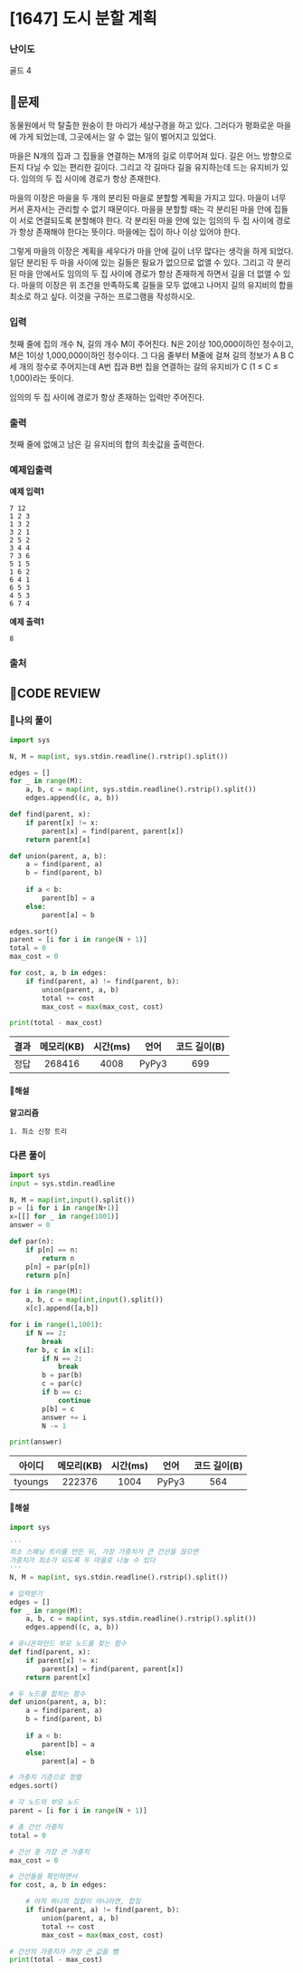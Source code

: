 # [1647] 도시 분할 계획

### **난이도**
골드 4
## **📝문제**
동물원에서 막 탈출한 원숭이 한 마리가 세상구경을 하고 있다. 그러다가 평화로운 마을에 가게 되었는데, 그곳에서는 알 수 없는 일이 벌어지고 있었다.

마을은 N개의 집과 그 집들을 연결하는 M개의 길로 이루어져 있다. 길은 어느 방향으로든지 다닐 수 있는 편리한 길이다. 그리고 각 길마다 길을 유지하는데 드는 유지비가 있다. 임의의 두 집 사이에 경로가 항상 존재한다.

마을의 이장은 마을을 두 개의 분리된 마을로 분할할 계획을 가지고 있다. 마을이 너무 커서 혼자서는 관리할 수 없기 때문이다. 마을을 분할할 때는 각 분리된 마을 안에 집들이 서로 연결되도록 분할해야 한다. 각 분리된 마을 안에 있는 임의의 두 집 사이에 경로가 항상 존재해야 한다는 뜻이다. 마을에는 집이 하나 이상 있어야 한다.

그렇게 마을의 이장은 계획을 세우다가 마을 안에 길이 너무 많다는 생각을 하게 되었다. 일단 분리된 두 마을 사이에 있는 길들은 필요가 없으므로 없앨 수 있다. 그리고 각 분리된 마을 안에서도 임의의 두 집 사이에 경로가 항상 존재하게 하면서 길을 더 없앨 수 있다. 마을의 이장은 위 조건을 만족하도록 길들을 모두 없애고 나머지 길의 유지비의 합을 최소로 하고 싶다. 이것을 구하는 프로그램을 작성하시오.
### **입력**
첫째 줄에 집의 개수 N, 길의 개수 M이 주어진다. N은 2이상 100,000이하인 정수이고, M은 1이상 1,000,000이하인 정수이다. 그 다음 줄부터 M줄에 걸쳐 길의 정보가 A B C 세 개의 정수로 주어지는데 A번 집과 B번 집을 연결하는 길의 유지비가 C (1 ≤ C ≤ 1,000)라는 뜻이다.

임의의 두 집 사이에 경로가 항상 존재하는 입력만 주어진다.
### **출력**
첫째 줄에 없애고 남은 길 유지비의 합의 최솟값을 출력한다.
### **예제입출력**

**예제 입력1**

```
7 12
1 2 3
1 3 2
3 2 1
2 5 2
3 4 4
7 3 6
5 1 5
1 6 2
6 4 1
6 5 3
4 5 3
6 7 4
```

**예제 출력1**

```
8
```

### **출처**

## **🧐CODE REVIEW**

### **🧾나의 풀이**

```python
import sys

N, M = map(int, sys.stdin.readline().rstrip().split())

edges = []
for _ in range(M):
    a, b, c = map(int, sys.stdin.readline().rstrip().split())
    edges.append((c, a, b))

def find(parent, x):
    if parent[x] != x:
        parent[x] = find(parent, parent[x])
    return parent[x]

def union(parent, a, b):
    a = find(parent, a)
    b = find(parent, b)
    
    if a < b:
        parent[b] = a
    else:
        parent[a] = b

edges.sort()
parent = [i for i in range(N + 1)]
total = 0
max_cost = 0

for cost, a, b in edges:
    if find(parent, a) != find(parent, b):
        union(parent, a, b)
        total += cost
        max_cost = max(max_cost, cost)

print(total - max_cost)
```

결과	| 메모리(KB) |	시간(ms) |	언어 |	코드 길이(B)
:----:|:-----:|:-----:|:-----:|:--------:
정답|268416|4008|PyPy3|699
#### **📝해설**

**알고리즘**
```
1. 최소 신장 트리
```

### **다른 풀이**

```python
import sys
input = sys.stdin.readline

N, M = map(int,input().split())
p = [i for i in range(N+1)]
x=[[] for _ in range(1001)]
answer = 0

def par(n):
    if p[n] == n:
        return n
    p[n] = par(p[n])
    return p[n]

for i in range(M):
    a, b, c = map(int,input().split())
    x[c].append([a,b])

for i in range(1,1001):
    if N == 2:
        break
    for b, c in x[i]:
        if N == 2:
            break
        b = par(b)
        c = par(c)
        if b == c:
            continue
        p[b] = c
        answer += i
        N -= 1

print(answer)
```

아이디 | 메모리(KB) |	시간(ms) |	언어 |	코드 길이(B) 
:-----:|:-----:|:-----:|:----:|:--------:
tyoungs|222376|1004|PyPy3|564
#### **📝해설**

```python
import sys

'''
최소 스패닝 트리를 만든 뒤, 가장 가중치가 큰 간선을 끊으면
가중치가 최소가 되도록 두 마을로 나눌 수 있다
'''
N, M = map(int, sys.stdin.readline().rstrip().split())

# 입력받기
edges = []
for _ in range(M):
    a, b, c = map(int, sys.stdin.readline().rstrip().split())
    edges.append((c, a, b))

# 유니온파인드 부모 노드를 찾는 함수
def find(parent, x):
    if parent[x] != x:
        parent[x] = find(parent, parent[x])
    return parent[x]

# 두 노드를 합치는 함수
def union(parent, a, b):
    a = find(parent, a)
    b = find(parent, b)
    
    if a < b:
        parent[b] = a
    else:
        parent[a] = b

# 가중치 기준으로 정렬
edges.sort()

# 각 노드의 부모 노드
parent = [i for i in range(N + 1)]

# 총 간선 가중치
total = 0

# 간선 중 가장 큰 가중치
max_cost = 0

# 간선들을 확인하면서
for cost, a, b in edges:

    # 아직 하나의 집합이 아니라면, 합침
    if find(parent, a) != find(parent, b):
        union(parent, a, b)
        total += cost
        max_cost = max(max_cost, cost)

# 간선의 가중치가 가장 큰 값을 뺌
print(total - max_cost)
```